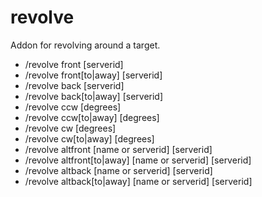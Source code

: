 # revolve

Addon for revolving around a target.

- /revolve front [serverid]
- /revolve front[to|away] [serverid]
- /revolve back [serverid]
- /revolve back[to|away] [serverid]
- /revolve ccw [degrees]
- /revolve ccw[to|away] [degrees]
- /revolve cw [degrees]
- /revolve cw[to|away] [degrees]
- /revolve altfront [name or serverid] [serverid]
- /revolve altfront[to|away] [name or serverid] [serverid]
- /revolve altback [name or serverid] [serverid]
- /revolve altback[to|away] [name or serverid] [serverid]
